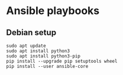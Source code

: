 # Ansible playbooks

## Debian setup

```
sudo apt update
sudo apt install python3
sudo apt install python3-pip
pip install --upgrade pip setuptools wheel
pip install --user ansible-core
```
